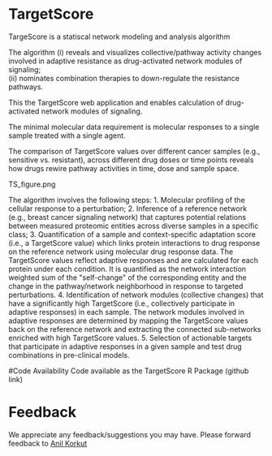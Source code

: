 # TargetScore 
TargeScore is a statiscal network modeling and analysis algorithm

The algorithm 
(i) reveals and visualizes collective/pathway activity changes involved in adaptive resistance as drug-activated network modules of signaling;  
(ii) nominates combination therapies to down-regulate the resistance pathways. 

This the TargetScore web application and enables calculation of drug-activated network modules of signaling. 

The minimal molecular data requirement is molecular responses to a single sample treated with a single agent. 

The comparison of TargetScore values over different cancer samples (e.g., sensitive vs. resistant), across different drug doses or time points reveals how drugs rewire pathway activities in time, dose and sample space.

TS_figure.png

The algorithm involves the following steps: 1. Molecular profiling of the cellular response to a perturbation; 2. Inference of a reference network (e.g., breast cancer signaling network) that captures potential relations between measured proteomic entities across diverse samples in a specific class; 3. Quantification of a sample and context-specific adaptation score (i.e., a TargetScore value) which links protein interactions to drug response on the reference network using molecular drug response data. The TargetScore values reflect adaptive responses and are calculated for each protein under each condition. It is quantified as the network interaction weighted sum of the "self-change" of the corresponding entity and the change in the pathway/network neighborhood in response to targeted perturbations. 4. Identification of network modules (collective changes) that have a significantly high TargetScore (i.e., collectively participate in adaptive responses) in each sample. The network modules involved in adaptive responses are determined by mapping the TargetScore values back on the reference network and extracting the connected sub-networks enriched with high TargetScore values. 5. Selection of actionable targets that participate in adaptive responses in a given sample and test drug combinations in pre-clinical models. 

#Code Availability
Code available as the TargetScore R Package (github link)

# Feedback

We appreciate any feedback/suggestions you may have. Please forward feedback to [Anil Korkut](mailto:akorkut@mdanderson.org)
